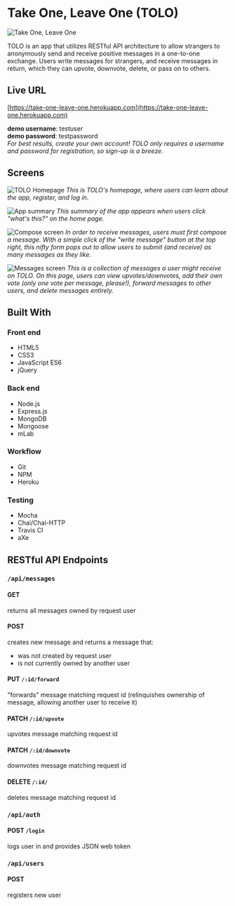 # Take One, Leave One (TOLO)

![Take One, Leave One](https://s3.amazonaws.com/tolo-assets/HANDlogosmall.png "Take One, Leave One")

TOLO is an app that utilizes RESTful API architecture to allow strangers to anonymously send and receive positive messages in a one-to-one exchange. Users write messages for strangers, and receive messages in return, which they can upvote, downvote, delete, or pass on to others. 

## Live URL

[https://take-one-leave-one.herokuapp.com](https://take-one-leave-one.herokuapp.com)

**demo username**: testuser  
**demo password**: testpassword  
_For best results, create your own account! TOLO only requires a username and password for registration, so sign-up is a breeze._

## Screens

![TOLO Homepage](https://s3.amazonaws.com/tolo-assets/homescreen.png "TOLO Homepage")
_This is TOLO's homepage, where users can learn about the app, register, and log in._

![App summary](https://s3.amazonaws.com/tolo-assets/aboutscreen.png "App summary")
_This summary of the app appears when users click "what's this?" on the home page._

![Compose screen](https://s3.amazonaws.com/tolo-assets/composescreen.png "Compose screen")
_In order to receive messages, users must first compose a message. With a simple click of the "write message" button at the top right, this nifty form pops out to allow users to submit (and receive) as many messages as they like._

![Messages screen](https://s3.amazonaws.com/tolo-assets/messagesscreen.png "Messages screen")
_This is a collection of messages a user might receive on TOLO. On this page, users can view upvotes/downvotes, add their own vote (only one vote per message, please!), forward messages to other users, and delete messages entirely._

## Built With

### Front end
* HTML5
* CSS3
* JavaScript ES6 
* jQuery

### Back end
* Node.js
* Express.js
* MongoDB
* Mongoose
* mLab

### Workflow
* Git
* NPM
* Heroku

### Testing
* Mocha
* Chai/Chai-HTTP
* Travis CI
* aXe 

## RESTful API Endpoints

### `/api/messages`

#### GET
returns all messages owned by request user

#### POST 
creates new message and returns a message that: 
* was not created by request user
* is not currently owned by another user 

#### PUT `/:id/forward` 
"forwards" message matching request id (relinquishes ownership of message, allowing another user to receive it)

#### PATCH `/:id/upvote`
upvotes message matching request id 

#### PATCH `/:id/downvote`
downvotes message matching request id

#### DELETE `/:id/`
deletes message matching request id 

### `/api/auth`

#### POST `/login`
logs user in and provides JSON web token 

### `/api/users`

#### POST 
registers new user